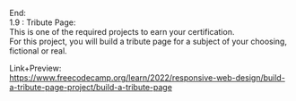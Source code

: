 End: </br>
1.9 : Tribute Page: </br>
This is one of the required projects to earn your certification.</br>
For this project, you will build a tribute page for a subject of your choosing, fictional or real.</br>

Link+Preview:<br>
https://www.freecodecamp.org/learn/2022/responsive-web-design/build-a-tribute-page-project/build-a-tribute-page
